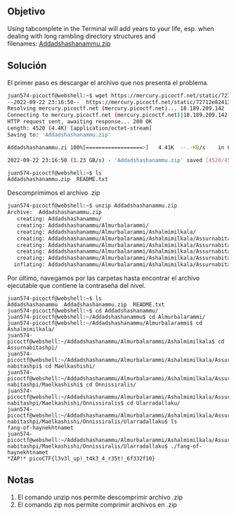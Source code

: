 ## Objetivo
Using tabcomplete in the Terminal will add years to your life, esp. when dealing with long rambling directory structures and filenames: [Addadshashanammu.zip](https://mercury.picoctf.net/static/72712e82413e78cc8aa8d553ffea42b0/Addadshashanammu.zip)

## Solución
El primer paso es descargar el archivo que nos presenta el problema.
``` bash
juan574-picoctf@webshell:~$ wget https://mercury.picoctf.net/static/72712e82413e78cc8aa8d553ffea42b0/Addadshashanammu.zip
--2022-09-22 23:16:50--  https://mercury.picoctf.net/static/72712e82413e78cc8aa8d553ffea42b0/Addadshashanammu.zip
Resolving mercury.picoctf.net (mercury.picoctf.net)... 18.189.209.142
Connecting to mercury.picoctf.net (mercury.picoctf.net)|18.189.209.142|:443... connected.
HTTP request sent, awaiting response... 200 OK
Length: 4520 (4.4K) [application/octet-stream]
Saving to: 'Addadshashanammu.zip'

Addadshashanammu.zi 100%[==================>]   4.41K  --.-KB/s    in 0s      

2022-09-22 23:16:50 (1.23 GB/s) - 'Addadshashanammu.zip' saved [4520/4520]

juan574-picoctf@webshell:~$ ls
Addadshashanammu.zip  README.txt
```

Descomprimimos el archivo .zip

``` bash
juan574-picoctf@webshell:~$ unzip Addadshashanammu.zip 
Archive:  Addadshashanammu.zip
   creating: Addadshashanammu/
   creating: Addadshashanammu/Almurbalarammi/
   creating: Addadshashanammu/Almurbalarammi/Ashalmimilkala/
   creating: Addadshashanammu/Almurbalarammi/Ashalmimilkala/Assurnabitashpi/
   creating: Addadshashanammu/Almurbalarammi/Ashalmimilkala/Assurnabitashpi/Maelkashishi/
   creating: Addadshashanammu/Almurbalarammi/Ashalmimilkala/Assurnabitashpi/Maelkashishi/Onnissiralis/
   creating: Addadshashanammu/Almurbalarammi/Ashalmimilkala/Assurnabitashpi/Maelkashishi/Onnissiralis/Ularradallaku/
  inflating: Addadshashanammu/Almurbalarammi/Ashalmimilkala/Assurnabitashpi/Maelkashishi/Onnissiralis/Ularradallaku/fang-of-haynekhtnamet 

```
Por último, navegamos por las carpetas hasta encontrar el archivo ejecutable que contiene la contraseña del nivel.
```
juan574-picoctf@webshell:~$ ls
Addadshashanammu  Addadshashanammu.zip  README.txt
juan574-picoctf@webshell:~$ cd Addadshashanammu/
juan574-picoctf@webshell:~/Addadshashanammu$ cd Almurbalarammi/
juan574-picoctf@webshell:~/Addadshashanammu/Almurbalarammi$ cd Ashalmimilkala/
juan574-picoctf@webshell:~/Addadshashanammu/Almurbalarammi/Ashalmimilkala$ cd Assurnabitashpi/
juan574-picoctf@webshell:~/Addadshashanammu/Almurbalarammi/Ashalmimilkala/Assur
nabitashpi$ cd Maelkashishi/
juan574-picoctf@webshell:~/Addadshashanammu/Almurbalarammi/Ashalmimilkala/Assur
nabitashpi/Maelkashishi$ cd Onnissiralis/
juan574-picoctf@webshell:~/Addadshashanammu/Almurbalarammi/Ashalmimilkala/Assur
nabitashpi/Maelkashishi/Onnissiralis$ cd Ularradallaku/
juan574-picoctf@webshell:~/Addadshashanammu/Almurbalarammi/Ashalmimilkala/Assur
nabitashpi/Maelkashishi/Onnissiralis/Ularradallaku$ ls 
fang-of-haynekhtnamet
juan574-picoctf@webshell:~/Addadshashanammu/Almurbalarammi/Ashalmimilkala/Assur
nabitashpi/Maelkashishi/Onnissiralis/Ularradallaku$ ./fang-of-haynekhtnamet 
*ZAP!* picoCTF{l3v3l_up!_t4k3_4_r35t!_6f332f10}
```
## Notas
1. El comando unzip nos permite descomprimir archivo .zip
2. El comando zip nos permite comprimir archivos en .zip